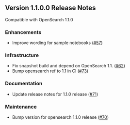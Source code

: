 ## Version 1.1.0.0 Release Notes

Compatible with OpenSearch 1.1.0

### Enhancements
* Improve wording for sample notebooks ([#57](https://github.com/opensearch-project/dashboards-notebooks/pull/57))

### Infrastructure
* Fix snapshot build and depend on OpenSearch 1.1. ([#62](https://github.com/opensearch-project/dashboards-notebooks/pull/62))
* Bump opensearch ref to 1.1 in CI ([#73](https://github.com/opensearch-project/dashboards-reports/pull/73))

### Documentation
* Update release notes for 1.1.0 release ([#71](https://github.com/opensearch-project/dashboards-notebooks/pull/71))

### Maintenance
* Bump version for opensearch 1.1.0 release ([#70](https://github.com/opensearch-project/dashboards-notebooks/pull/70))


